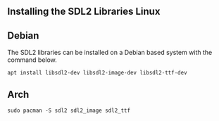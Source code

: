 ## Installing the SDL2 Libraries Linux

## Debian

The SDL2 libraries can be installed on a Debian based system with the command
below.

	apt install libsdl2-dev libsdl2-image-dev libsdl2-ttf-dev

## Arch

    sudo pacman -S sdl2 sdl2_image sdl2_ttf
